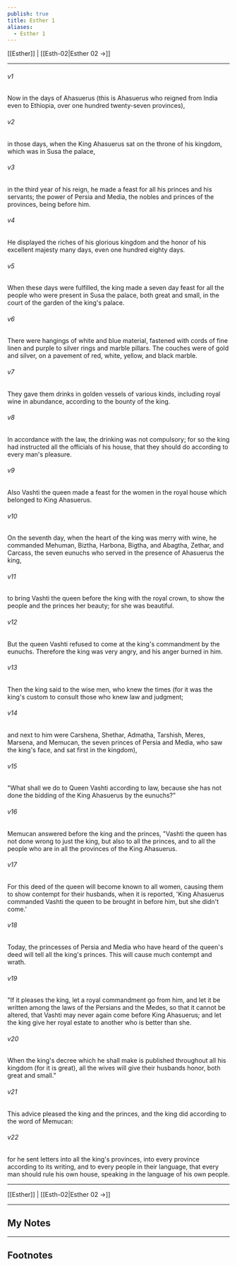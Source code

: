 ```yaml
---
publish: true
title: Esther 1
aliases:
  - Esther 1
---
```


[[Esther]] | [[Esth-02|Esther 02 →]]
***



###### v1 
Now in the days of Ahasuerus (this is Ahasuerus who reigned from India even to Ethiopia, over one hundred twenty-seven provinces), 

###### v2 
in those days, when the King Ahasuerus sat on the throne of his kingdom, which was in Susa the palace, 

###### v3 
in the third year of his reign, he made a feast for all his princes and his servants; the power of Persia and Media, the nobles and princes of the provinces, being before him. 

###### v4 
He displayed the riches of his glorious kingdom and the honor of his excellent majesty many days, even one hundred eighty days. 

###### v5 
When these days were fulfilled, the king made a seven day feast for all the people who were present in Susa the palace, both great and small, in the court of the garden of the king's palace. 

###### v6 
There were hangings of white and blue material, fastened with cords of fine linen and purple to silver rings and marble pillars. The couches were of gold and silver, on a pavement of red, white, yellow, and black marble. 

###### v7 
They gave them drinks in golden vessels of various kinds, including royal wine in abundance, according to the bounty of the king. 

###### v8 
In accordance with the law, the drinking was not compulsory; for so the king had instructed all the officials of his house, that they should do according to every man's pleasure. 

###### v9 
Also Vashti the queen made a feast for the women in the royal house which belonged to King Ahasuerus. 

###### v10 
On the seventh day, when the heart of the king was merry with wine, he commanded Mehuman, Biztha, Harbona, Bigtha, and Abagtha, Zethar, and Carcass, the seven eunuchs who served in the presence of Ahasuerus the king, 

###### v11 
to bring Vashti the queen before the king with the royal crown, to show the people and the princes her beauty; for she was beautiful. 

###### v12 
But the queen Vashti refused to come at the king's commandment by the eunuchs. Therefore the king was very angry, and his anger burned in him. 

###### v13 
Then the king said to the wise men, who knew the times (for it was the king's custom to consult those who knew law and judgment; 

###### v14 
and next to him were Carshena, Shethar, Admatha, Tarshish, Meres, Marsena, and Memucan, the seven princes of Persia and Media, who saw the king's face, and sat first in the kingdom), 

###### v15 
"What shall we do to Queen Vashti according to law, because she has not done the bidding of the King Ahasuerus by the eunuchs?" 

###### v16 
Memucan answered before the king and the princes, "Vashti the queen has not done wrong to just the king, but also to all the princes, and to all the people who are in all the provinces of the King Ahasuerus. 

###### v17 
For this deed of the queen will become known to all women, causing them to show contempt for their husbands, when it is reported, 'King Ahasuerus commanded Vashti the queen to be brought in before him, but she didn't come.' 

###### v18 
Today, the princesses of Persia and Media who have heard of the queen's deed will tell all the king's princes. This will cause much contempt and wrath. 

###### v19 
"If it pleases the king, let a royal commandment go from him, and let it be written among the laws of the Persians and the Medes, so that it cannot be altered, that Vashti may never again come before King Ahasuerus; and let the king give her royal estate to another who is better than she. 

###### v20 
When the king's decree which he shall make is published throughout all his kingdom (for it is great), all the wives will give their husbands honor, both great and small." 

###### v21 
This advice pleased the king and the princes, and the king did according to the word of Memucan: 

###### v22 
for he sent letters into all the king's provinces, into every province according to its writing, and to every people in their language, that every man should rule his own house, speaking in the language of his own people.

***
[[Esther]] | [[Esth-02|Esther 02 →]]

---
## My Notes

---
## Footnotes